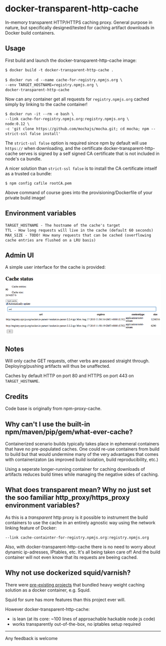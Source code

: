 
docker-transparent-http-cache
========

In-memory transparent HTTP/HTTPS caching proxy. General purpose in nature, but specifically designed/tested for
caching artifact downloads in Docker build containers.


## Usage

First build and launch the docker-transparent-http-cache image:

    $ docker build -t docker-transparent-http-cache .

    $ docker run -d --name cache-for-registry.npmjs.org \
    --env TARGET_HOSTNAME=registry.npmjs.org \
    docker-transparent-http-cache

Now can any container get all requests for `registry.npmjs.org` cached simply by linking to the cache container!

    $ docker run -it --rm -e bash \
    --link cache-for-registry.npmjs.org:registry.npmjs.org \
    node:0.12 \
    -c 'git clone https://github.com/mochajs/mocha.git; cd mocha; npm --strict-ssl false install'

The `strict-ssl false` option is required since npm by default will use `https://` when downloading, and the certificate
docker-transparent-http-cache serves is signed by a self signed CA certificate that is not included in node's ca bundle.

A nicer solution than `strict-ssl false` is to install the CA certificate intself as a trusted ca bundle:

    $ npm config cafile rootCA.pem

Above command of course goes into the provisioning/Dockerfile of your private build image!

## Environment variables

    TARGET_HOSTNAME - The hostname of the cache's target
    TTL - How long requests will live in the cache (default 60 seconds)
    MAX_SIZE - TODO! How many requests that can be cached (overflowing cache entries are flushed on a LRU basis)

## Admin UI
A simple user interface for the cache is provided:

![alt text](doc/screenshot.png  "Admin UI")

## Notes

Will only cache GET requests, other verbs are passed straight through. Deploying/pushing artifacts will thus be unaffected.

Caches by default HTTP on port 80 and HTTPS on port 443 on `TARGET_HOSTNAME`.

## Credits

Code base is originally from npm-proxy-cache.

## Why can't I use the built-in npm/maven/pip/gem/what-ever-cache?

Containerized scenario builds typically takes place in ephemeral containers that have no pre-populated
caches. One could re-use containers from build to build but that would undermine many of the very advantages
that comes with containerizaton (as improved build isolation, build reproducibility, etc.)

Using a seperate longer-running container for caching downloads of artifacts reduces build times while managing the
negative sides of caching.

## What does transparent mean? Why no just set the soo familiar http_proxy/https_proxy environment variables?

As this is a *transparent* http proxy is it possible to instrument the build containers to use the cache
in an entirely agnostic way using the network linking feature of Docker:

    --link cache-containter-for-registry.npmjs.org:registry.npmjs.org

Also, with docker-transparent-http-cache there is no need to worry about dynamic ip-adresses, IPtables, etc. It's all
being taken care of! And the build container will not even know that its requests are beeing cached.

## Why not use dockerized squid/varnish?

There were [pre-existing projects](https://github.com/jpetazzo/squid-in-a-can) that bundled heavy weight caching
solution as a docker container, e.g. Squid.

Squid for sure has more features than this project ever will.

However docker-transparent-http-cache:

 * is lean (at its core: ~100 lines of approachable hackable node js code)
 * works transparently out-of-the-box, no iptables setup required


----

Any feedback is welcome
